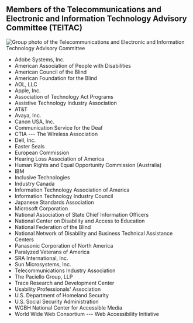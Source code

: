 Members of the Telecommunications and Electronic and Information Technology Advisory Committee (TEITAC)
----------------------------------------------------------------------------------------------

![Group photo of the Telecommunications and Electronic and Information Technology Advisory Committee](https://www.access-board.gov/images/News/508committee-meeting_clip_image002_0001.jpg)

-   Adobe Systems, Inc.
-   American Association of People with Disabilities
-   American Council of the Blind
-   American Foundation for the Blind
-   AOL, LLC
-   Apple, Inc.
-   Association of Technology Act Programs
-   Assistive Technology Industry Association
-   AT&T
-   Avaya, Inc.
-   Canon USA, Inc.
-   Communication Service for the Deaf
-   CTIA --- The Wireless Association
-   Dell, Inc.
-   Easter Seals
-   European Commission
-   Hearing Loss Association of America
-   Human Rights and Equal Opportunity Commission (Australia)
-   IBM
-   Inclusive Technologies
-   Industry Canada
-   Information Technology Association of America
-   Information Technology Industry Council
-   Japanese Standards Association
-   Microsoft Corporation
-   National Association of State Chief Information Officers
-   National Center on Disability and Access to Education
-   National Federation of the Blind
-   National Network of Disability and Business Technical Assistance Centers
-   Panasonic Corporation of North America
-   Paralyzed Veterans of America
-   SRA International, Inc.
-   Sun Microsystems, Inc.
-   Telecommunications Industry Association
-   The Paciello Group, LLP
-   Trace Research and Development Center
-   Usability Professionals' Association
-   U.S. Department of Homeland Security
-   U.S. Social Security Administration
-   WGBH National Center for Accessible Media
-   World Wide Web Consortium --- Web Accessibility Initiative
